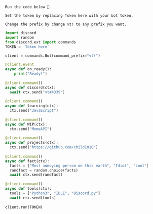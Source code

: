                                                                                                                           Run the code below 👀
                                                                                                                             Set the token by replacing Token here with your bot token.
                                                                                                                          Change the prefix by change vt! to any prefix you want.
```py
import discord
import random
from discord.ext import commands
TOKEN = 'Token here'

client = commands.Bot(command_prefix="vt!")

@client.event
async def on_ready():
    print("Ready!")
    
@client.command()
async def discord(ctx):
  await ctx.send("vt#4339")
  
@client.command()
async def learning(ctx):
  ctx.send("JavaScript")
  
@client.command()
async def WIP(ctx):
  ctx.send("MemeAPI")
  
@client.command()
async def projects(ctx):
  ctx.send("https://github.com/child1010")
  
@client.command()
async def fact(ctx):
  facts = ["Most annoying person on this earth", "Idiot", "cool"]
  randfact = random.choice(facts)
  await ctx.send(randfact)
  
@client.command()
async def tools(ctx):
  tools = ["Python3", "IDLE", "Discord.py"]
  await ctx.send(tools)
  
client.run(TOKEN)
```
